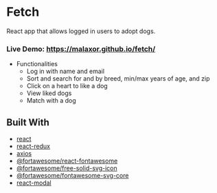 # Fetch
React app that allows logged in users to adopt dogs.
### Live Demo: https://malaxor.github.io/fetch/

* Functionalities
  * Log in with name and email
  * Sort and search for and by breed, min/max years of age, and zip
  * Click on a heart to like a dog
  * View liked dogs
  * Match with a dog

## Built With
* [react](https://reactjs.org/)
* [react-redux](https://react-redux.js.org/)
* [axios](https://www.npmjs.com/package/axios)
* [@fortawesome/react-fontawesome](https://www.npmjs.com/package/react-fontawesome)
* [@fortawesome/free-solid-svg-icon](https://www.npmjs.com/package/@fortawesome/free-solid-svg-icons)
* [@fortawesome/fontawesome-svg-core](https://www.npmjs.com/package/@fortawesome/fontawesome-svg-core)
* [react-modal](https://www.npmjs.com/package/react-modal)
